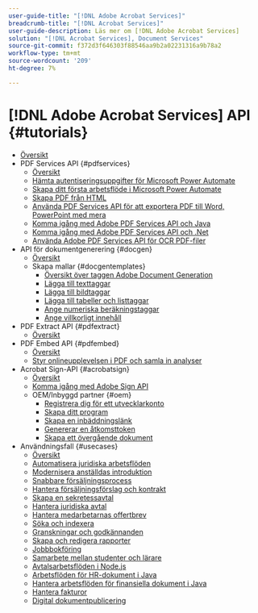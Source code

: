 ```yaml
---
user-guide-title: "[!DNL Adobe Acrobat Services]"
breadcrumb-title: "[!DNL Acrobat Services]"
user-guide-description: Läs mer om [!DNL Adobe Acrobat Services]
solution: "[!DNL Acrobat Services], Document Services"
source-git-commit: f372d3f646303f88546aa9b2a02231316a9b78a2
workflow-type: tm+mt
source-wordcount: '209'
ht-degree: 7%

---
```



# [!DNL Adobe Acrobat Services] API {#tutorials}

+ [Översikt](overview.md)
+ PDF Services API {#pdfservices}
   + [Översikt](pdfservices/overview-pdfservices.md)
   + [Hämta autentiseringsuppgifter för Microsoft Power Automate](pdfservices/getting-credentials-power-automate.md)
   + [Skapa ditt första arbetsflöde i Microsoft Power Automate](pdfservices/create-workflow-power-automate.md)
   + [Skapa PDF från HTML](pdfservices/createpdffromhtml.md)
   + [Använda PDF Services API för att exportera PDF till Word, PowerPoint med mera](pdfservices/exportpdf.md)
   + [Komma igång med Adobe PDF Services API och Java](pdfservices/gettingstartedjava.md)
   + [Komma igång med Adobe PDF Services API och .Net](pdfservices/gettingstartednet.md)
   + [Använda Adobe PDF Services API för OCR PDF-filer](pdfservices/ocr.md)
+ API för dokumentgenerering {#docgen}
   + [Översikt](docgen/overview-docgen.md)
   + Skapa mallar {#docgentemplates}
      + [Översikt över taggen Adobe Document Generation](docgen/taggeroverview.md)
      + [Lägga till texttaggar](docgen/taggeraddtexttags.md)
      + [Lägga till bildtaggar](docgen/taggeraddimagetags.md)
      + [Lägga till tabeller och listtaggar](docgen/taggertables.md)
      + [Ange numeriska beräkningstaggar](docgen/taggercalculations.md)
      + [Ange villkorligt innehåll](docgen/taggerconditional.md)
+ PDF Extract API {#pdfextract}
   + [Översikt](pdfextract/overview-extract.md)
+ PDF Embed API {#pdfembed}
   + [Översikt](pdfembed/overview-embed.md)
   + [Styr onlineupplevelsen i PDF och samla in analyser](pdfembed/controlpdfexperience.md)
+ Acrobat Sign-API {#acrobatsign}
   + [Översikt](acrobatsign/overview-sign.md)
   + [Komma igång med Adobe Sign API](acrobatsign/signapi.md)
   + OEM/Inbyggd partner {#oem}
      + [Registrera dig för ett utvecklarkonto](acrobatsign/sign-up-developer-account.md)
      + [Skapa ditt program](acrobatsign/creating-your-application.md)
      + [Skapa en inbäddningslänk](acrobatsign/creating-an-embed-link.md)
      + [Genererar en åtkomsttoken](acrobatsign/generating-an-access-token.md)
      + [Skapa ett övergående dokument](acrobatsign/creating-a-transient-document.md)
+ Användningsfall {#usecases}
   + [Översikt](usecases/overview-usecases.md)
   + [Automatisera juridiska arbetsflöden](usecases/automatelegalworkflows.md)
   + [Modernisera anställdas introduktion](usecases/employeeonboarding.md)
   + [Snabbare försäljningsprocess](usecases/acceleratesales.md)
   + [Hantera försäljningsförslag och kontrakt](usecases/sales.md)
   + [Skapa en sekretessavtal](usecases/nda.md)
   + [Hantera juridiska avtal](usecases/legal.md)
   + [Hantera medarbetarnas offertbrev](usecases/offer.md)
   + [Söka och indexera](usecases/searching.md)
   + [Granskningar och godkännanden](usecases/reviews.md)
   + [Skapa och redigera rapporter](usecases/reportcreation.md)
   + [Jobbbokföring](usecases/jobposting.md)
   + [Samarbete mellan studenter och lärare](usecases/educationcollab.md)
   + [Avtalsarbetsflöden i Node.js](usecases/AgreementWorkflowsNodejs.md)
   + [Arbetsflöden för HR-dokument i Java](usecases/HRAgreementWorkflowsJava.md)
   + [Hantera arbetsflöden för finansiella dokument i Java](usecases/FinanceWorkflowsJava.md)
   + [Hantera fakturor](usecases/invoices.md)
   + [Digital dokumentpublicering](usecases/ddppdfembedapi.md)

